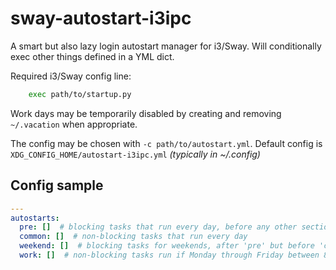 # sway-autostart-i3ipc

A smart but also lazy login autostart manager for i3/Sway.
Will conditionally exec other things defined in a YML dict.

Required i3/Sway config line:

```bash
    exec path/to/startup.py
```

Work days may be temporarily disabled by creating and removing
`~/.vacation` when appropriate.

The config may be chosen with `-c path/to/autostart.yml`.
Default config is `XDG_CONFIG_HOME/autostart-i3ipc.yml` _(typically in ~/.config)_

## Config sample

```yaml
---
autostarts:
  pre: []  # blocking tasks that run every day, before any other section. intended for backups/updates
  common: []  # non-blocking tasks that run every day
  weekend: []  # blocking tasks for weekends, after 'pre' but before 'common'
  work: []  # non-blocking tasks run if Monday through Friday between 8AM - 4PM
```
